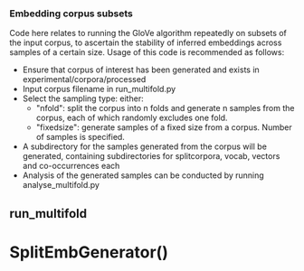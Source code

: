 ### Embedding corpus subsets

Code here relates to running the GloVe algorithm repeatedly on subsets of the input corpus, to ascertain the stability of inferred embeddings across samples of a certain size. Usage of this code is recommended as follows:

 - Ensure that corpus of interest has been generated and exists in experimental/corpora/processed
 - Input corpus filename in run_multifold.py
 - Select the sampling type: either:
    - "nfold": split the corpus into n folds and generate n samples from the corpus, each of which randomly excludes one fold. 
    - "fixedsize": generate samples of a fixed size from a corpus. Number of samples is specified.
 - A subdirectory for the samples generated from the corpus will be generated, containing subdirectories for splitcorpora, vocab, vectors and co-occurrences each
 - Analysis of the generated samples can be conducted by running analyse_multifold.py


 ## run_multifold

 # SplitEmbGenerator()


